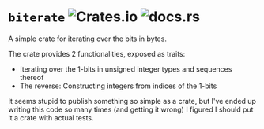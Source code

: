 # `biterate` ![Crates.io](https://img.shields.io/crates/v/biterate) ![docs.rs](https://img.shields.io/docsrs/biterate)

A simple crate for iterating over the bits in bytes.

The crate provides 2 functionalities, exposed as traits:

- Iterating over the 1-bits in unsigned integer types and sequences thereof
- The reverse: Constructing integers from indices of the 1-bits

It seems stupid to publish something so simple as a crate, but I've ended up writing this code so many times (and getting it wrong) I figured I should put it a crate with actual tests.
